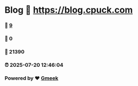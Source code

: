 # Blog :link: https://blog.cpuck.com 
### :page_facing_up: [9](https://blog.cpuck.com/tag.html) 
### :speech_balloon: 0 
### :hibiscus: 21390 
### :alarm_clock: 2025-07-20 12:46:04 
### Powered by :heart: [Gmeek](https://github.com/Meekdai/Gmeek)
